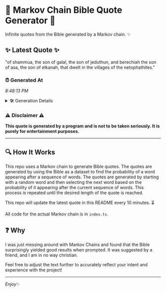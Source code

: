# 📖 Markov Chain Bible Quote Generator 📖

Infinite quotes from the Bible generated by a Markov chain. ✨

## ✨ Latest Quote ✨
"of shammua, the son of galal, the son of jeduthun, and berechiah the son of asa, the son of elkanah, that dwelt in the villages of the netophathites."

### ⏰ Generated At
*8:48:13 PM*

<details>
    <summary>🛠️ Generation Details</summary>
    <p>
        <strong>🌱 Seed:</strong> of<br>
        <strong>🔄 Iterations:</strong> 27<br>
        <strong>📜 Context History:</strong><br>[ of ]: shammua,<br>[ of, shammua, ]: the<br>[ of, shammua,, the ]: son<br>[ of, shammua,, the, son ]: of<br>[ of, shammua,, the, son, of ]: galal,<br>[ of, shammua,, the, son, of, galal, ]: the<br>[ shammua,, the, son, of, galal,, the ]: son<br>[ the, son, of, galal,, the, son ]: of<br>[ son, of, galal,, the, son, of ]: jeduthun,<br>[ of, galal,, the, son, of, jeduthun, ]: and<br>[ galal,, the, son, of, jeduthun,, and ]: berechiah<br>[ the, son, of, jeduthun,, and, berechiah ]: the<br>[ son, of, jeduthun,, and, berechiah, the ]: son<br>[ of, jeduthun,, and, berechiah, the, son ]: of<br>[ jeduthun,, and, berechiah, the, son, of ]: asa,<br>[ and, berechiah, the, son, of, asa, ]: the<br>[ berechiah, the, son, of, asa,, the ]: son<br>[ the, son, of, asa,, the, son ]: of<br>[ son, of, asa,, the, son, of ]: elkanah,<br>[ of, asa,, the, son, of, elkanah, ]: that<br>[ asa,, the, son, of, elkanah,, that ]: dwelt<br>[ the, son, of, elkanah,, that, dwelt ]: in<br>[ son, of, elkanah,, that, dwelt, in ]: the<br>[ of, elkanah,, that, dwelt, in, the ]: villages<br>[ elkanah,, that, dwelt, in, the, villages ]: of<br>[ that, dwelt, in, the, villages, of ]: the<br>[ dwelt, in, the, villages, of, the ]: netophathites.<br>
    </p>
</details>

### ⚠️ Disclaimer ⚠️
**This quote is generated by a program and is not to be taken seriously. It is purely for entertainment purposes.**

---

## 🔍 How It Works

This repo uses a Markov chain to generate Bible quotes. The quotes are generated by using the Bible as a dataset to find the probability of a word appearing after a sequence of words. The quotes are generated by starting with a random word and then selecting the next word based on the probability of it appearing after the current sequence of words. This process is repeated until the desired length of the quote is reached.

This repo will update the latest quote in this README every 10 minutes. ⏳

All code for the actual Markov chain is in `index.ts`.

## ❓ Why

I was just messing around with Markov Chains and found that the Bible surprisingly yielded good results when prompted. 
It was suggested by a friend, and I am in no way christian.

Feel free to adjust the text further to accurately reflect your intent and experience with the project!

---

*Enjoy*✨
